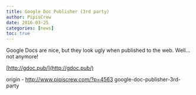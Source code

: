 ```yaml
---
title: Google Doc Publisher (3rd party)
author: PipisCrew
date: 2016-03-25
categories: [news]
toc: true
---
```


Google Docs are nice, but they look ugly when published to the web. Well... not anymore!

[http://gdoc.pub/](http://gdoc.pub/)

origin - http://www.pipiscrew.com/?p=4563 google-doc-publisher-3rd-party